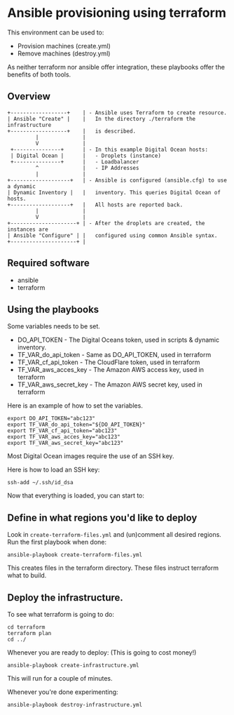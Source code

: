 # Ansible provisioning using terraform

This environment can be used to:
- Provision machines (create.yml)
- Remove machines (destroy.yml)

As neither terraform nor ansible offer integration, these playbooks offer the
benefits of both tools.

## Overview

```
+------------------+    | - Ansible uses Terraform to create resource.
| Ansible "Create" |    |   In the directory ./terraform the infrastructure
+------------------+    |   is described.
         |              |
         V              |
 +---------------+      | - In this example Digital Ocean hosts:
 | Digital Ocean |      |   - Droplets (instance)
 +---------------+      |   - Loadbalancer
         ^              |   - IP Addresses
         |              |
+-------------------+   | - Ansible is configured (ansible.cfg) to use a dynamic
| Dynamic Inventory |   |   inventory. This queries Digital Ocean of hosts.
+-------------------+   |   All hosts are reported back.
         |              |
         V              |
+---------------------+ | - After the droplets are created, the instances are
| Ansible "Configure" | |   configured using common Ansible syntax.
+---------------------+ |
```

## Required software
- ansible
- terraform

## Using the playbooks

Some variables needs to be set.
- DO_API_TOKEN - The Digital Oceans token, used in scripts & dynamic inventory.
- TF_VAR_do_api_token - Same as DO_API_TOKEN, used in terraform
- TF_VAR_cf_api_token - The CloudFlare token, used in terraform
- TF_VAR_aws_acces_key - The Amazon AWS access key, used in terraform
- TF_VAR_aws_secret_key - The Amazon AWS secret key, used in terraform


Here is an example of how to set the variables.

```
export DO_API_TOKEN="abc123"
export TF_VAR_do_api_token="${DO_API_TOKEN}"
export TF_VAR_cf_api_token="abc123"
export TF_VAR_aws_acces_key="abc123"
export TF_VAR_aws_secret_key="abc123"
```

Most Digital Ocean images require the use of an SSH key.

Here is how to load an SSH key:
```
ssh-add ~/.ssh/id_dsa
```

Now that everything is loaded, you can start to:

## Define in what regions you'd like to deploy
Look in `create-terraform-files.yml` and (un)comment all desired regions.
Run the first playbook when done:

```
ansible-playbook create-terraform-files.yml
````

This creates files in the terraform directory.
These files instruct terraform what to build.

## Deploy the infrastructure.
To see what terraform is going to do:

```
cd terraform
terraform plan
cd ../
```

Whenever you are ready to deploy: (This is going to cost money!)

```
ansible-playbook create-infrastructure.yml
```

This will run for a couple of minutes.

Whenever you're done experimenting:

```
ansible-playbook destroy-infrastructure.yml
```
